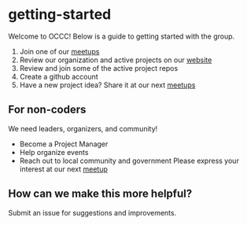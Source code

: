 # getting-started
Welcome to OCCC!  Below is a guide to getting started with the group.

1. Join one of our [meetups](https://www.meetup.com/OC-Civic-Coders/)
2. Review our organization and active projects on our [website](https://www.occiviccoders.com/)
3. Review and join some of the active project repos
4. Create a github account
5. Have a new project idea?  Share it at our next [meetups](https://www.meetup.com/OC-Civic-Coders/)

## For non-coders
We need leaders, organizers, and community!
- Become a Project Manager
- Help organize events
- Reach out to local community and government
Please express your interest at our next [meetup](https://www.meetup.com/OC-Civic-Coders/)

## How can we make this more helpful?
Submit an issue for suggestions and improvements.
